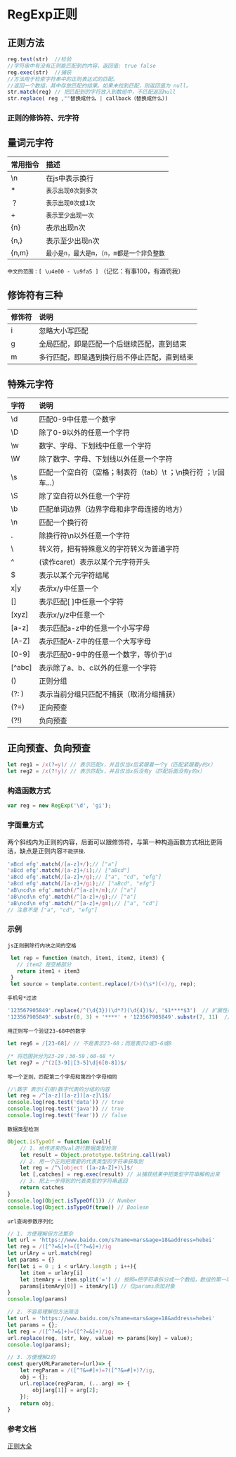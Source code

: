 

# RegExp正则

## 正则方法

```javascript
reg.test(str)  //检验 
//字符串中有没有正则能匹配到的内容，返回值: true false
reg.exec(str)  //捕获 
//方法用于检索字符串中的正则表达式的匹配。 
//返回一个数组，其中存放匹配的结果。如果未找到匹配，则返回值为 null。
str.match(reg) // 把匹配到的字符放入到数组中，不匹配返回null
str.replace( reg ,""替换成什么 | callback（替换成什么）)
```

### 正则的修饰符、元字符

## 量词元字符

<span style='display: block;text-align: left;'> 常用指令	</span>|<span style='display: block;text-align: left;'> 描述</span>
:-------- | :--------  
\n | 在js中表示换行
* | `表示出现0次到多次`
？| `表示出现0次或1次`
+ | `表示至少出现一次`
{n} |  表示出现n次
{n,} | 表示至少出现n次
{n,m} | `最小是n，最大是m，（n，m都是一个非负整数`

`中文的范围：[ \u4e00 - \u9fa5 ]` （记忆：有事100，有酒罚我）

## 修饰符有三种
<span style='display: block;text-align: left;'>修饰符</span>|<span style='display: block;text-align: left;'> 说明</span>
:-------- | :-------- 
i|忽略大小写匹配
g|全局匹配，即是匹配一个后继续匹配，直到结束
m|多行匹配，即是遇到换行后不停止匹配，直到结束

## 特殊元字符
<span style='display: block;text-align: left;'>字符</span>|<span style='display: block;text-align: left;'> 说明</span>|
:-------- | :-------- 
\d | 匹配0-9中任意一个数字
\D|	除了0-9以外的任意一个字符
\w|	数字、字母、下划线中任意一个字符
\W| 除了数字、字母、下划线以外任意一个字符
\s|	匹配一个空白符（空格；制表符（tab）\t ；\n换行符 ；\r回车...）
\S| 除了空白符以外任意一个字符
\b|	匹配单词边界（边界字母和非字母连接的地方）
\n|	匹配一个换行符
.| 除换行符\n以外任意一个字符
\ | 转义符，把有特殊意义的字符转义为普通字符
^| (读作caret）表示以某个元字符开头
$| 表示以某个元字符结尾
x\|y | 表示x/y中任意一个
[]| 表示匹配[ ]中任意一个字符
[xyz]| 表示x/y/z中任意一个
[a-z]| 表示匹配a-z中的任意一个小写字母
[A-Z]| 表示匹配A-Z中的任意一个大写字母
[0-9]| 表示匹配0-9中的任意一个数字，等价于\d
[^abc]| 表示除了a、b、c以外的任意一个字符
()| 正则分组
(?: ) | 表示当前分组只匹配不捕获（取消分组捕获）
(?=)| 正向预查
(?!)| 负向预查


## 正向预查、负向预查

```javascript
let reg1 = /x(?=y)/ // 表示匹配x，并且仅当x后紧跟着一个y（匹配紧跟着y的x）
let reg2 = /x(?!y)/ // 表示匹配x，并且仅当x后没有y（匹配后面没有y的x）
```

### 构造函数方式
```javascript
var reg = new RegExp('\d', 'gi');
```

### 字面量方式

两个斜线内为正则的内容，后面可以跟修饰符，与第一种构造函数方式相比更简洁，缺点是正则内容`不能拼接`.

```javascript
'aBcd efg'.match(/[a-z]+/);// ["a"]
'aBcd efg'.match(/[a-z]+/i);// ["aBcd"]
'aBcd efg'.match(/[a-z]+/g);// ["a", "cd", "efg"]
'aBcd efg'.match(/[a-z]+/gi);// ["aBcd", "efg"]
'aB\ncd\n efg'.match(/^[a-z]+/m);// ["a"]
'aB\ncd\n efg'.match(/^[a-z]+/g);// ["a"]
'aB\ncd\n efg'.match(/^[a-z]+/gm);// ["a", "cd"]
// 注意不是 ["a", "cd", "efg"]
```
### 示例

`js正则删除行内块之间的空格`
```javascript
 let rep = function (match, item1, item2, item3) {
   // item2 是空格部分
   return item1 + item3
 }
 let source = template.content.replace(/(>)(\s*)(<)/g, rep);
```

`手机号*过滤`
```javascript
'123567905849'.replace(/^(\d{3})(\d*?)(\d{4})$/, '$1****$3')  // 扩展性好
'123567905849'.substr(0, 3) + '****' + '123567905849'.substr(7, 11)  // 快
```

`用正则写一个验证23-68中的数字`
```javascript
let reg6 = /[23-68]/ // 不是表示23-68；而是表示2或3-6或8

/* 将范围拆分为23-29；30-59；60-68 */
let reg7 = /^(2[3-9]|[3-5]\d|6[0-8])$/
```

`写一个正则，匹配第二个字母和第四个字母相同`
```javascript
//\数字 表示(引用)数字代表的分组的内容
let reg = /^[a-z]([a-z])[a-z]\1$/
console.log(reg.test('data')) // true
console.log(reg.test('java')) // true
console.log(reg.test('fear')) // false
```
`数据类型检测`
```javascript
Object.isTypeOf = function (val){
    // 1. 给传进来的val进行数据类型检测
    let result = Object.prototype.toString.call(val)
    // 2. 用一个正则把需要的代表类型的字符串获取到
    let reg = /^\[object ([a-zA-Z]+)\]$/
    let [,catches] = reg.exec(result) // 从捕获结果中把类型字符串解构出来
    // 3. 把上一步得到的代表类型的字符串返回
    return catches
}
console.log(Object.isTypeOf(1)) // Number
console.log(Object.isTypeOf(true)) // Boolean
```
`url查询参数序列化`
```javascript
// 1. 方便理解但方法繁杂
let url = 'https://www.baidu.com/s?name=mars&age=18&address=hebei'
let reg = /([^?=&]+)=([^?=&]+)/ig
let urlAry = url.match(reg)
let params = {}
for(let i = 0 ; i < urlAry.length ; i++){
    let item = urlAry[i]
    let itemAry = item.split('=') // 按照=把字符串拆分成一个数组，数组的第一项就是key，第二项就是value
    params[itemAry[0]] = itemAry[1] // 位params添加对象
}
console.log(params)

// 2. 不容易理解但方法简洁
let url = 'https://www.baidu.com/s?name=mars&age=18&address=hebei'
let params = {};
let reg = /([^?=&]+)=([^?=&]+)/ig;
url.replace(reg, (str, key, value) => params[key] = value);
console.log(params);

// 3. 方便理解2的
const queryURLParameter=(url)=> {
    let regParam = /([^?&=#]+)=?([^?&=#]+)?/ig,
    obj = {};
    url.replace(regParam, (...arg) => {
        obj[arg[1]] = arg[2];
    });
    return obj;
}
```

### 参考文档

[正则大全](https://github.com/any86/any-rule)
